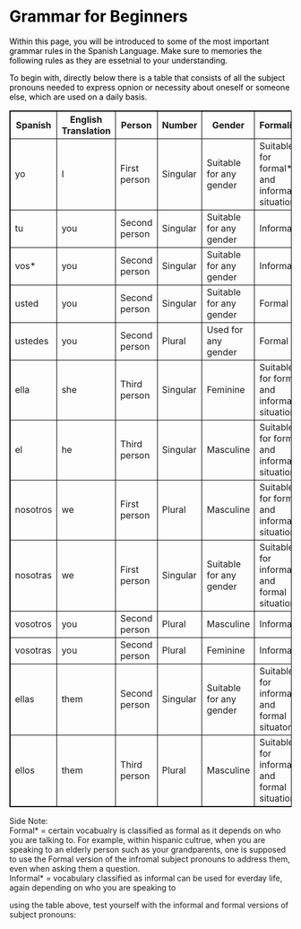 <h1 style="color:black;"><b>Grammar for Beginners</b></h1>

<p style="color:black;">Within this page, you will be introduced to some of the most important grammar rules in the Spanish Language. Make sure to memories the following rules as they are essetnial to your understanding.</p>

<P style="color:black;">To begin with, directly below there is a table that consists of all the subject pronouns needed to express opnion or necessity about oneself or someone else, which are used on a daily basis.<p>

<html>
<head>
<style>
table, th, td {
  border: 1px solid black;
}
</style>
</head>
<body>
  
<table style="width:100%">
  <tr>
    <th>Spanish</th>
    <th>English Translation</th>
    <th>Person</th>
    <th>Number</th>
    <th>Gender</th>
    <th>Formality</th>
  </tr>
  <tr>
    <td>yo</td>
    <td>I</td>
    <td>First person</td>
    <td>Singular</td>
    <td> Suitable for any gender </td>
    <td> Suitable for formal* and informal* situations</td>
  </tr>
  <tr>
    <td>tu</td>
    <td>you</td>
    <td>Second person</td>
    <td>Singular</td>
    <td>Suitable for any gender </td>
    <td>Informal</td>
  </tr>
  <tr>
    <td>vos*</td>
    <td>you</td>
    <td>Second person</td>
    <td>Singular</td>
    <td>Suitable for any gender </td>
    <td>Informal</td>
  </tr>
  <tr>
    <td>usted</td>
    <td>you</td>
    <td>Second person</td>
    <td>Singular</td>
    <td>Suitable for any gender </td>
    <td>Formal</td>
  </tr>
  <tr>
    <td>ustedes</td>
    <td>you</td>
    <td>Second person</td>
    <td>Plural</td>
    <td>Used for any gender </td>
    <td>Formal</td>
  </tr>
  <tr>
    <td>ella</td>
    <td>she</td>
    <td>Third person</td>
    <td>Singular</td>
    <td>Feminine</td>
    <td>Suitable for formal and informal situations</td>
  </tr>
  <tr>
    <td>el</td>
    <td>he</td>
    <td>Third person</td>
    <td>Singular</td>
    <td>Masculine</td>
    <td>Suitable for formal and informal situations</td>
  </tr>
  <tr>
    <td>nosotros</td>
    <td>we</td>
    <td>First person</td>
    <td>Plural</td>
    <td>Masculine</td>
    <td>Suitable for formal and informal situations</td>
  </tr>
  <tr>
    <td>nosotras</td>
    <td>we</td>
    <td>First person</td>
    <td>Singular</td>
    <td>Suitable for any gender </td>
    <td>Suitable for informal and formal situations</td>
  </tr>
  <tr>
    <td>vosotros</td>
    <td>you</td>
    <td>Second person</td>
    <td>Plural</td>
    <td>Masculine</td>
    <td>Informal</td>
  </tr>
  <tr>
    <td>vosotras</td>
    <td>you</td>
    <td>Second person</td>
    <td>Plural</td>
    <td>Feminine</td>
    <td>Informal</td>
  </tr>
  <tr>
    <td>ellas</td>
    <td>them</td>
    <td>Second person</td>
    <td>Singular</td>
    <td>Suitable for any gender </td>
    <td>Suitable for informal and formal situatons</td>
  </tr>
  <tr>
    <td>ellos</td>
    <td>them</td>
    <td>Third person</td>
    <td>Plural</td>
    <td>Masculine</td>
    <td>Suitable for informal and formal situations</td>
 </tr>
</table>


<p>Side Note:<br> Formal* = certain vocabualry is classified as formal as it depends on who you are talking to. For example, within hispanic cultrue, when you are speaking to an elderly person such as your grandparents, one is supposed to use the Formal version of the infromal subject pronouns to address them, even when asking them a question.<br> Informal* = vocabulary classified as informal can be used for everday life, again depending on who you are speaking to</P> 

  
<p> using the table above, test yourself with the informal and formal versions of subject pronouns:




